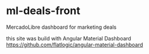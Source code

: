 # ml-deals-front
MercadoLibre dashboard for marketing deals

this site was build with Angular Material Dashboard
https://github.com/flatlogic/angular-material-dashboard

